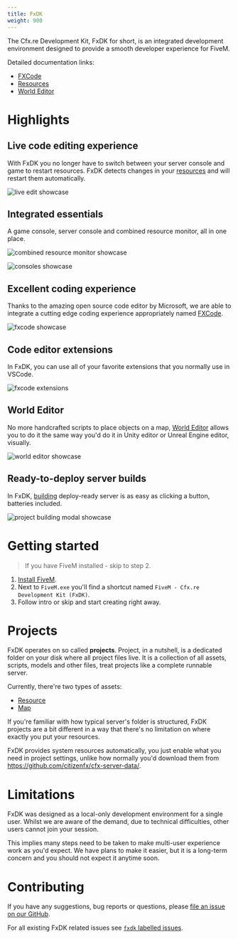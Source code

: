 ```yaml
---
title: FxDK
weight: 900
---
```


The Cfx.re Development Kit, FxDK for short, is an integrated development environment designed to provide a smooth developer experience for FiveM.

Detailed documentation links:

 - [FXCode](/docs/fxdk/fxcode)
 - [Resources](/docs/fxdk/resources)
 - [World Editor](/docs/fxdk/world-editor)

# Highlights

## Live code editing experience
With FxDK you no longer have to switch between your server console and game to restart resources. FxDK detects changes in your [resources](/docs/fxdk/resources) and will restart them automatically.

![live edit showcase](/fxdk/live-edit.webp)

## Integrated essentials
A game console, server console and combined resource monitor, all in one place.

![combined resource monitor showcase](/fxdk/resource-monitor.png)

![consoles showcase](/fxdk/consoles.png)

## Excellent coding experience
Thanks to the amazing open source code editor by Microsoft, we are able to integrate a cutting edge coding experience appropriately named [FXCode](/docs/fxdk/fxcode).

![fxcode showcase](/fxdk/code.png)

## Code editor extensions
In FxDK, you can use all of your favorite extensions that you normally use in VSCode.

![fxcode extensions](/fxdk/extensions.png)

## World Editor
No more handcrafted scripts to place objects on a map, [World Editor](/docs/fxdk/world-editor) allows you to do it the same way you'd do it in Unity editor or Unreal Engine editor, visually.

![world editor showcase](/fxdk/world-editor.jpg)

## Ready-to-deploy server builds
In FxDK, [building](/docs/fxdk/project-building) deploy-ready server is as easy as clicking a button, batteries included.

![project building modal showcase](/fxdk/project-building.png)


# Getting started

> If you have FiveM installed - skip to step 2.

1. [Install FiveM](/docs/client-manual/installing-fivem).
2. Next to `FiveM.exe` you'll find a shortcut named `FiveM - Cfx.re Development Kit (FxDK)`.
3. Follow intro or skip and start creating right away.


# Projects
FxDK operates on so called **projects**. Project, in a nutshell, is a dedicated folder on your disk where all project files live. It is a collection of all assets, scripts, models and other files, treat projects like a complete runnable server.

Currently, there're two types of assets:
 - [Resource](/docs/fxdk/resources)
 - [Map](/docs/fxdk/world-editor)

If you're familiar with how typical server's folder is structured, FxDK projects are a bit different in a way that there's no limitation on where exactly you put your resources.

FxDK provides system resources automatically, you just enable what you need in project settings, unlike how normally you'd download them from https://github.com/citizenfx/cfx-server-data/.


# Limitations
FxDK was designed as a local-only development environment for a single user. Whilst we are aware of the demand, due to technical difficulties, other users cannot join your session.

This implies many steps need to be taken to make multi-user experience work as you'd expect. We have plans to make it easier, but it is a long-term concern and you should not expect it anytime soon.


# Contributing
If you have any suggestions, bug reports or questions, please [file an issue on our GitHub](https://github.com/citizenfx/fivem/issues/new).

For all existing FxDK related issues see [`fxdk` labelled issues](https://github.com/citizenfx/fivem/issues?q=is%3Aopen+is%3Aissue+label%3Afxdk).

